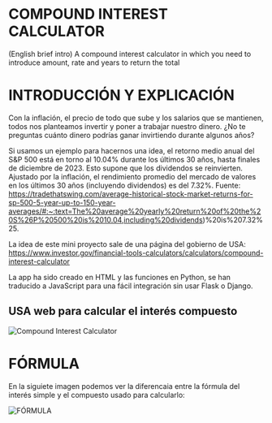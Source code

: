 # COMPOUND INTEREST CALCULATOR

(English brief intro) A compound interest calculator in which you need to introduce amount, rate and years to return the total

# INTRODUCCIÓN Y EXPLICACIÓN

Con la inflación, el precio de todo que sube y los salarios que se mantienen, todos nos planteamos invertir y poner a trabajar nuestro dinero. ¿No te preguntas cuánto dinero podrías ganar invirtiendo durante algunos años?

Si usamos un ejemplo para hacernos una idea, el retorno medio anual del S&P 500 está en torno al 10.04% durante los últimos 30 años, hasta finales de diciembre de 2023. Esto supone que los dividendos se reinvierten. Ajustado por la inflación, el rendimiento promedio del mercado de valores en los últimos 30 años (incluyendo dividendos) es del 7.32%.
Fuente:
https://tradethatswing.com/average-historical-stock-market-returns-for-sp-500-5-year-up-to-150-year-averages/#:~:text=The%20average%20yearly%20return%20of%20the%20S%26P%20500%20is%2010.04,including%20dividends)%20is%207.32%25.

La idea de este mini proyecto sale de una página del gobierno de USA:
https://www.investor.gov/financial-tools-calculators/calculators/compound-interest-calculator


La app ha sido creado en HTML y las funciones en Python, se han traducido a JavaScript para una fácil integración sin usar Flask o Django.


## USA web para calcular el interés compuesto

![Compound Interest Calculator](https://i.ibb.co/2cQgGdj/INVESTUSA.png)

# FÓRMULA
En la siguiete imagen podemos ver la diferencaia entre la fórmula del interés simple y el compuesto usado para calcularlo:


![FÓRMULA](https://hablemosdeempresas.com/wp-content/uploads/sites/2/2020/08/interes-simple-e-interes-compuesto-formulas.png)
